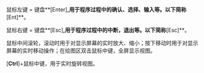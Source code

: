 

鼠标左键 \= 键盘**\[Enter\]**,用于程序过程中的确认、选择、输入等。以下简称**\[Ent\]**。

鼠标右键 \= 键盘**\[Esc\]**,用于程序过程中的中断，退出等。以下简称**\[Esc\]**。

鼠标中间滚轮，滚动时用于对显示屏幕的实时放大、缩小；按下移动时用于对显示屏幕的实时移动操作；在绘图区双击鼠标中键，全屏显示视图。

\[**Ctrl**\]+鼠标中键，用于实时旋转视图。